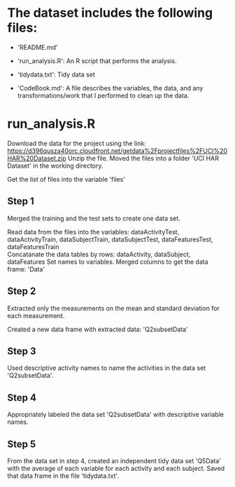 The dataset includes the following files:
=========================================

- 'README.md'

- 'run_analysis.R': An R script that performs the analysis.
 
- 'tidydata.txt': Tidy data set

- 'CodeBook.md': A file describes the variables, the data, and any transformations/work that I performed to clean up the data.


run_analysis.R
==============
Download the data for the project using the link: https://d396qusza40orc.cloudfront.net/getdata%2Fprojectfiles%2FUCI%20HAR%20Dataset.zip
Unzip the file.
Moved the files into a folder 'UCI HAR Dataset' in the working directory.

Get the list of files into the variable 'files'

Step 1 
------
Merged the training and the test sets to create one data set.

Read data from the files into the variables: dataActivityTest,  dataActivityTrain, dataSubjectTrain,  dataSubjectTest, dataFeaturesTest,  dataFeaturesTrain  
Concatanate the data tables by rows: dataActivity, dataSubject, dataFeatures
Set names to variables.
Merged columns to get the data frame: 'Data'

Step 2
------
Extracted only the measurements on the mean and standard deviation for each measurement.

Created a new data frame with extracted data: 'Q2subsetData'

Step 3
------
Used descriptive activity names to name the activities in the data set 'Q2subsetData'.

Step 4
------
Appropriately labeled the data set 'Q2subsetData' with descriptive variable names.

Step 5
------
From the data set in step 4, created an independent tidy data set 'Q5Data' with the average of each variable for each activity and each subject.
Saved that data frame in the file 'tidydata.txt'.
